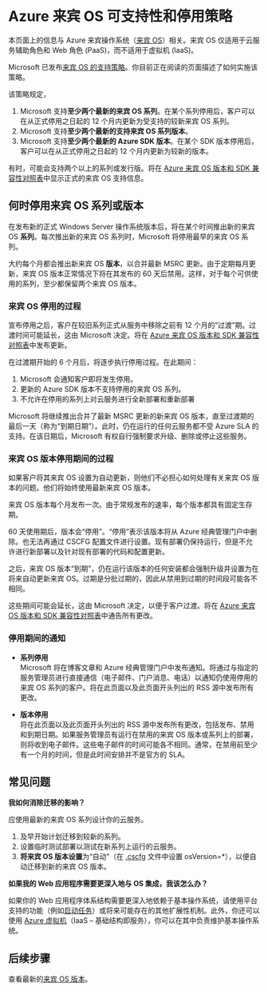 <properties 
   pageTitle="Azure 来宾 OS 可支持性和停用策略指南 | Azure" 
   description="介绍有关 Microsoft 对云服务使用的 Azure 来宾 OS 提供的支持的信息。" 
   services="cloud-services" 
   documentationCenter="na" 
   authors="yuemlu" 
   manager="timlt" 
   editor=""/>

<tags
   ms.service="cloud-services"
   ms.date="04/19/2016"
   wacn.date="05/31/2016"/>

# Azure 来宾 OS 可支持性和停用策略
本页面上的信息与 Azure 来宾操作系统（[来宾 OS](/documentation/articles/cloud-services-guestos-update-matrix)）相关。来宾 OS 仅适用于云服务辅助角色和 Web 角色 (PaaS)，而不适用于虚拟机 (IaaS)。

Microsoft 已发布[来宾 OS 的支持策略](http://support.microsoft.com/zh-cn/gp/azure-cloud-lifecycle-faq)。你目前正在阅读的页面描述了如何实施该策略。

该策略规定，

1. Microsoft 支持**至少两个最新的来宾 OS 系列**。在某个系列停用后，客户可以在从正式停用之日起的 12 个月内更新为受支持的较新来宾 OS 系列。
2. Microsoft 支持**至少两个最新的支持来宾 OS 系列版本**。 
3. Microsoft 支持**至少两个最新的 Azure SDK 版本**。在某个 SDK 版本停用后，客户可以在从正式停用之日起的 12 个月内更新为较新的版本。 

有时，可能会支持两个以上的系列或发行版。将在 [Azure 来宾 OS 版本和 SDK 兼容性对照表](/documentation/articles/cloud-services-guestos-update-matrix)中显示正式的来宾 OS 支持信息。


## 何时停用来宾 OS 系列或版本 


在发布新的正式 Windows Server 操作系统版本后，将在某个时间推出新的来宾 OS **系列**。每次推出新的来宾 OS 系列时，Microsoft 将停用最早的来宾 OS 系列。

大约每个月都会推出新来宾 OS **版本**，以合并最新 MSRC 更新。由于定期每月更新，来宾 OS 版本正常情况下将在其发布的 60 天后禁用。这样，对于每个可供使用的系列，至少都保留两个来宾 OS 版本。

### 来宾 OS 停用的过程 


宣布停用之后，客户在较旧系列正式从服务中移除之前有 12 个月的“过渡”期。过渡时间可能延长，这由 Microsoft 决定。将在 [Azure 来宾 OS 版本和 SDK 兼容性对照表](/documentation/articles/cloud-services-guestos-update-matrix)中发布更新。

在过渡期开始的 6 个月后，将逐步执行停用过程。在此期间：

1. Microsoft 会通知客户即将发生停用。 
2. 更新的 Azure SDK 版本不支持停用的来宾 OS 系列。
3. 不允许在停用的系列上对云服务进行全新部署和重新部署

Microsoft 将继续推出合并了最新 MSRC 更新的新来宾 OS 版本，直至过渡期的最后一天（称为“到期日期”）。此时，仍在运行的任何云服务都不受 Azure SLA 的支持。在该日期后，Microsoft 有权自行强制要求升级、删除或停止这些服务。



### 来宾 OS 版本停用期间的过程 
如果客户将其来宾 OS 设置为自动更新，则他们不必担心如何处理有关来宾 OS 版本的问题。他们将始终使用最新来宾 OS 版本。

来宾 OS 版本每个月发布一次。由于常规发布的速率，每个版本都具有固定生存期。

60 天使用期后，版本会“停用”。“停用”表示该版本将从 Azure 经典管理门户中删除。也无法再通过 CSCFG 配置文件进行设置。现有部署仍保持运行，但是不允许进行新部署以及针对现有部署的代码和配置更新。

之后，来宾 OS 版本“到期”，仍在运行该版本的任何安装都会强制升级并设置为在将来自动更新来宾 OS。过期是分批过期的，因此从禁用到过期的时间段可能各不相同。

这些期间可能会延长，这由 Microsoft 决定，以便于客户过渡。将在 [Azure 来宾 OS 版本和 SDK 兼容性对照表](/documentation/articles/cloud-services-guestos-update-matrix)中通告所有更改。



### 停用期间的通知 

* **系列停用** <br>Microsoft 将在博客文章和 Azure 经典管理门户中发布通知。将通过与指定的服务管理员进行直接通信（电子邮件、门户消息、电话）以通知仍使用停用的来宾 OS 系列的客户。将在此页面以及此页面开头列出的 RSS 源中发布所有更改。 


* **版本停用** <br>将在此页面以及此页面开头列出的 RSS 源中发布所有更改，包括发布、禁用和到期日期。如果服务管理员有运行在禁用的来宾 OS 版本或系列上的部署，则将收到电子邮件。这些电子邮件的时间可能各不相同。通常，在禁用前至少有一个月的时间，但是此时间安排并不是官方的 SLA。


## 常见问题

**我如何消除迁移的影响？**

应使用最新的来宾 OS 系列设计你的云服务。

1. 及早开始计划迁移到较新的系列。 
2. 设置临时测试部署以测试在新系列上运行的云服务。 
3. **将来宾 OS 版本设置**为“自动”（在 [.cscfg](/documentation/articles/cloud-services-model-and-package/#cscfg) 文件中设置 osVersion=*），以便自动迁移到新的来宾 OS 版本。

**如果我的 Web 应用程序需要更深入地与 OS 集成，我该怎么办？**

如果你的 Web 应用程序体系结构需要更深入地依赖于基本操作系统，请使用平台支持的功能（例如[启动任务](/documentation/articles/cloud-services-startup-tasks)）或将来可能存在的其他扩展性机制。此外，你还可以使用 [Azure 虚拟机](/documentation/services/virtual-machines)（IaaS – 基础结构即服务），你可以在其中负责维护基本操作系统。
 
## 后续步骤
查看最新的[来宾 OS 版本](/documentation/articles/cloud-services-guestos-update-matrix)。

<!---HONumber=Mooncake_0523_2016-->
